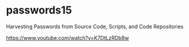 # passwords15
Harvesting Passwords from Source Code, Scripts, and Code Repositories

https://www.youtube.com/watch?v=K7DtLzRDb8w
